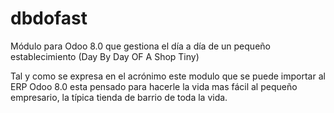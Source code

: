 dbdofast
========

Módulo para Odoo 8.0 que gestiona el día a día de un pequeño establecimiento (Day By Day OF A Shop Tiny)

Tal y como se expresa en el acrónimo este modulo que se puede importar al ERP Odoo 8.0 esta pensado
para hacerle la vida mas fácil al pequeño empresario, la típica tienda de barrio de toda la vida.